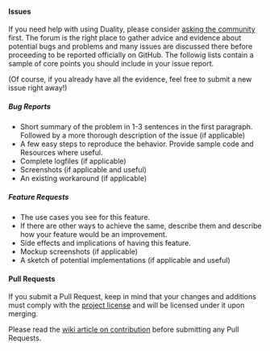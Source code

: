 #### Issues

If you need help with using Duality, please consider [asking the community](http://forum.adamslair.net) first. The forum is the right place to gather advice and evidence about potential bugs and problems and many issues are discussed there before proceeding to be reported officially on GitHub. The followig lists contain a sample of core points you should include in your issue report.

(Of course, if you already have all the evidence, feel free to submit a new issue right away!)

##### Bug Reports

- Short summary of the problem in 1-3 sentences in the first paragraph. Followed by a more thorough description of the issue (if applicable)
- A few easy steps to reproduce the behavior. Provide sample code and Resources where useful.
- Complete logfiles (if applicable)
- Screenshots (if applicable and useful)
- An existing workaround (if applicable)

##### Feature Requests

- The use cases you see for this feature.
- If there are other ways to achieve the same, describe them and describe how your feature would be an improvement.
- Side effects and implications of having this feature.
- Mockup screenshots (if applicable)
- A sketch of potential implementations (if applicable and useful)

#### Pull Requests

If you submit a Pull Request, keep in mind that your changes and additions must comply with the [project license](https://github.com/AdamsLair/duality/blob/master/LICENSE) and will be licensed under it upon merging.

Please read the [wiki article on contribution](https://github.com/AdamsLair/duality/wiki/How-to-Contribute) before submitting any Pull Requests.

